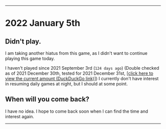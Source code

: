 
***

# 2022 January 5th

## Didn't play.

I am taking another hiatus from this game, as I didn't want to continue playing this game today.

I haven't played since 2021 September 3rd (`124 days ago`) (Double checked as of 2021 December 30th, tested for 2021 December 31st, [[click here to view the current amount (DuckDuckGo link)]](https://duckduckgo.com/?q=Days+since+September+3rd+2021&t=ffab&ia=answer)) I currently don't have interest in resuming daily games at night, but I should at some point.

## When will you come back?

I have no idea. I hope to come back soon when I can find the time and interest again.

***
